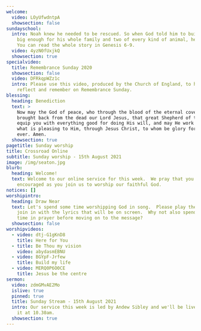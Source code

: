 ```yaml
---
welcome:
  video: LOyUfwdntpA
  showsection: false
sundayschool:
  intro: Noah knew he needed to be rescued. So when God told him to build a boat
    big enough for his whole family and two of every kind of animal, he obeyed!
    You can read the whole story in Genesis 6-9.
  video: 4yzN0fUxjkQ
  showsection: true
specialvideo:
  title: Remembrance Sunday 2020
  showsection: false
  video: DFRkqpWZz1c
  intro: Please use this video, produced by the Church of England, to help you
    reflect and remember on Remembrance Sunday.
blessing:
  heading: Benediction
  text: >
    Now may the God of peace, who through the blood of the eternal covenant
    brought back from the dead our Lord Jesus, that great Shepherd of the sheep,
    equip you with everything good for doing His will, and may He work in us
    what is pleasing to Him, through Jesus Christ, to whom be glory for ever and
    ever. Amen.
  showsection: true
pagetitle: Sunday worship
title: Crossroad Online
subtitle: Sunday worship - 15th August 2021
image: /img/seaton.jpg
blurb:
  heading: Welcome!
  text: Welcome to our online service for this week.  We pray that you'll be
    encouraged as you join us to worship our faithful God.
notices: []
worshipintro:
  heading: Draw Near
  text: Let's spend some time worshipping God in song.  Please play the videos and
    join in with the lyrics that will be on screen.  Why not also spend some
    time in prayer before moving on to the message?
  showsection: false
worshipvideos:
  - video: dtj-G1gKnD8
    title: Here for You
  - title: Be Thou my vision
    video: abydasmEBNU
  - video: BGYpF-Jrfew
    title: Build my life
  - video: MERQ0P6O0CE
    title: Jesus be the centre
sermon:
  video: zdmGMvAE2Mo
  islive: true
  pinned: true
  title: Sunday Stream - 15th August 2021
  intro: Our service this week is led by Andew Sibley and we'll be livestreaming
    it at 10.30am.
  showsection: true
---
```

